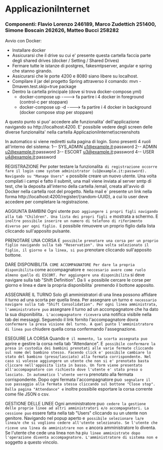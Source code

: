 # ApplicazioniInternet
### Componenti: Flavio Lorenzo 246189, Marco Zudettich 251400, Simone Boscain 262626, Matteo Bucci 258282

Avvio con Docker:
* Installare docker
* Assicurarsi che il drive su cui e' presente questa cartella faccia parte degli shared drives (docker / Setting / Shared Drives)
* Fermare tutte le istanze di postgres, fakesmtpserver, angular e spring che stanno girando.
* Assicurarsi che le porte 4200 e 8080 siano libere su localhost.
* Compilare il jar del progetto Spring attraverso il comando: mvn -Dmaven.test.skip=true package
* Dentro la cartella principale (dove si trova docker-compose.yml)
    * docker-compose up                ----> fa partire i 4 docker in foreground (control-c per stoppare)
    * docker-compose up -d             ----> fa partire i 4 docker in background (docker compose stop per stoppare)

A questo punto si puo' accedere alle funzionalita' dell'applicazione navigando su http://localhost:4200.
E' possibile vedere degli screen delle diverse funzionalita' nella cartella ApplicazioniInternet\screenshots

In automatico si viene rediretti sulla pagina di login.
Sono presenti 4 ruoli all'interno del sistema:
1-- SYS_ADMIN   u1@example.it:password
2-- ADMIN       u2@example.it:password
3-- ESCORT      u3@example.it:password
4-- USER        u4@example.it:password

REGISTRAZIONE
Per poter testare la funzionalita` di registrazione occorre fare il login come system administrator (u1@example.it:password).
Navigando su "Manage Users" e` possibile creare un nuovo utente.
Una volta compilati i campi e fatto il submit, una mail viene inviata al server smtp di test, che la deposita all'interno della 
cartella /email, creata all'avvio di Docker nella cartella root del progetto.
Nella mail e` presente un link nella forma http://localhost:4200/register/{random-UUID}, a cui lo user deve accedere per completare la registrazione.

AGGIUNTA BAMBINI
Ogni utente puo` aggiungere i propri figli navigando alla tab "Children".
Una lista dei propri figli e` mostrata a schermo. E` inoltre possibile inserire un numero di telefono di riferimento diverso per ogni figlio.
E` possibile rimuovere un proprio figlio dalla lista cliccando sull'apposito pulsante.

PRENOTARE UNA CORSA
E` possibile prenotare una corsa per un proprio figlio navigando sulla tab "Reservation".
Una volta selezionato il figlio, il giorno e la linea, si puo` prenotare cliccando sull'apposito bottone.

DARE DISPONIBILITA` COME ACCOMPAGNATORE
Per dare la propria disponibilita` come accompagnatore e` neccesario avere come ruolo almeno quello di ESCORT.
Per aggiungere una disponibilita` si deve navigare sulla tab "Shift Definition". Da li` e` possibile cercare le corse per giorno e linea e dare la propria disponibilita` premendo
il bottone apposito.

ASSEGNARE IL TURNO
Solo gli amministratori di una linea possono affidare il turno ad una scorta per quella linea.
Per assegnare un turno e` necessario navigare sulla tab "Shift Consolidation".
Per ogni linea amministrata, l'amministratore puo` assegnare il turno ad un accompagnatore che ha dato la sua disponibilita`.
L'accompagnatore ricevera` una notifica visibile nella tab dei messaggi.
Seguendo il link fornito l'accompagnatore dovra` confermare la presa visione del turno.
A quel punto l'amministratore di linea puo` chiudere quella corsa confermando l'assegnazione.

ESEGUIRE LA CORSA
Quando e` il momento, la scorta assegnata puo` aprire e gestire la corsa nella tab "Attendance".
E` possibile confermare la presa in custodia dei bambini prenotati alle varie fermate cliccando sul nome del bambino stesso.
Facendo click e' possibile cambiare lo stato del bambino (preso/lasciato) alla fermata corrispondente.
Nel caso si volesse aggiungere un utente che non si e' prenotato basta cliccare nell'apposita lista in basso.
Un form viene presentato all'accompagnatore con richiesto dove l'utente e' stato preso o lasciato.
In automatico l'utente verra` prenotato alla fermata corrispondente.
Dopo ogni fermata l'accompagnatore puo` segnalare il suo passaggio alla fermata stessa cliccando sul bottone "Close stop".
Dalla pagina "Attendance" e` inoltre possibile esportare la corsa corrente come file JSON o csv.

GESTIONE DELLE LINEE
Ogni amministratore puo` cedere la gestione delle proprie linee ad altri amministratori e/o accompagnatori.
La cessione puo` essere fatta nella tab "Users" cliccando su un utente non genitore.
Navigando nel popup aperto e` possibile selezionare la/e linea/e che si vogliono cedere all'utente selezionato.
Se l'utente che riceve una linea da amministrare non e` ancora amministratore lo diventa.
Se l'utente che cede una linea non ha piu` linee amministrate dopo l'operazione diventa accompagnatore.
L'amministratore di sistema non e` soggetto a questo vincolo.